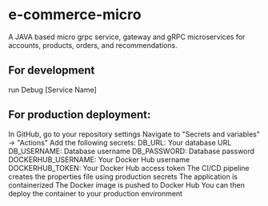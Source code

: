 # e-commerce-micro
A JAVA based micro grpc service, gateway and gRPC microservices for accounts, products, orders, and recommendations.

## For development
run Debug [Service Name]

## For production deployment:
In GitHub, go to your repository settings
Navigate to "Secrets and variables" → "Actions"
Add the following secrets:
DB_URL: Your database URL
DB_USERNAME: Database username
DB_PASSWORD: Database password
DOCKERHUB_USERNAME: Your Docker Hub username
DOCKERHUB_TOKEN: Your Docker Hub access token
The CI/CD pipeline creates the properties file using production secrets
The application is containerized
The Docker image is pushed to Docker Hub
You can then deploy the container to your production environment